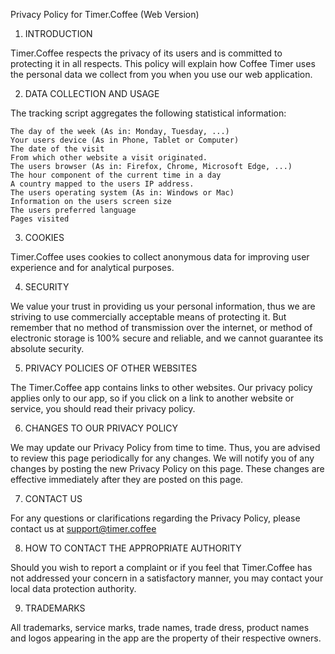 Privacy Policy for Timer.Coffee (Web Version)

1. INTRODUCTION

Timer.Coffee respects the privacy of its users and is committed to protecting it in all respects. This policy will explain how Coffee Timer uses the personal data we collect from you when you use our web application.

2. DATA COLLECTION AND USAGE

The tracking script aggregates the following statistical information:

    The day of the week (As in: Monday, Tuesday, ...)
    Your users device (As in Phone, Tablet or Computer)
    The date of the visit
    From which other website a visit originated.
    The users browser (As in: Firefox, Chrome, Microsoft Edge, ...)
    The hour component of the current time in a day
    A country mapped to the users IP address.
    The users operating system (As in: Windows or Mac)
    Information on the users screen size
    The users preferred language
    Pages visited

3. COOKIES

Timer.Coffee uses cookies to collect anonymous data for improving user experience and for analytical purposes.

4. SECURITY

We value your trust in providing us your personal information, thus we are striving to use commercially acceptable means of protecting it. But remember that no method of transmission over the internet, or method of electronic storage is 100% secure and reliable, and we cannot guarantee its absolute security.

5. PRIVACY POLICIES OF OTHER WEBSITES

The Timer.Coffee app contains links to other websites. Our privacy policy applies only to our app, so if you click on a link to another website or service, you should read their privacy policy.

6. CHANGES TO OUR PRIVACY POLICY

We may update our Privacy Policy from time to time. Thus, you are advised to review this page periodically for any changes. We will notify you of any changes by posting the new Privacy Policy on this page. These changes are effective immediately after they are posted on this page.

7. CONTACT US

For any questions or clarifications regarding the Privacy Policy, please contact us at support@timer.coffee

8. HOW TO CONTACT THE APPROPRIATE AUTHORITY

Should you wish to report a complaint or if you feel that Timer.Coffee has not addressed your concern in a satisfactory manner, you may contact your local data protection authority.

9. TRADEMARKS

All trademarks, service marks, trade names, trade dress, product names and logos appearing in the app are the property of their respective owners.